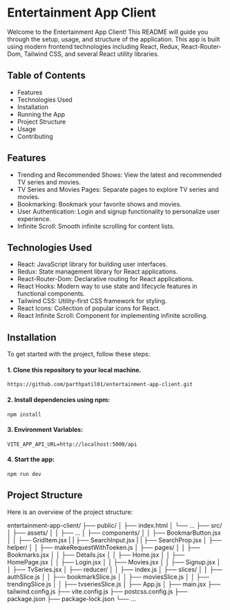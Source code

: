 # Entertainment App Client

Welcome to the Entertainment App Client! This README will guide you through the setup, usage, and structure of the application. This app is built using modern frontend technologies including React, Redux, React-Router-Dom, Tailwind CSS, and several React utility libraries.

## Table of Contents
* Features
* Technologies Used
* Installation
* Running the App
* Project Structure
* Usage
* Contributing

## Features
* Trending and Recommended Shows: View the latest and recommended TV series and movies.
* TV Series and Movies Pages: Separate pages to explore TV series and movies.
* Bookmarking: Bookmark your favorite shows and movies.
* User Authentication: Login and signup functionality to personalize user experience.
* Infinite Scroll: Smooth infinite scrolling for content lists.

## Technologies Used
* React: JavaScript library for building user interfaces.
* Redux: State management library for React applications.
* React-Router-Dom: Declarative routing for React applications.
* React Hooks: Modern way to use state and lifecycle features in functional components.
* Tailwind CSS: Utility-first CSS framework for styling.
* React Icons: Collection of popular icons for React.
* React Infinite Scroll: Component for implementing infinite scrolling.

## Installation
To get started with the project, follow these steps:

#### 1. Clone this repository to your local machine.
    https://github.com/parthpatil01/entertainment-app-client.git
#### 2. Install dependencies using npm: 
    npm install
#### 3. Environment Variables: 
    
    VITE_APP_API_URL=http://localhost:5000/api 
   
####  4. Start the app:
    npm run dev
    
## Project Structure
Here is an overview of the project structure:

entertainment-app-client/
├── public/
│   ├── index.html
│   └── ...
├── src/
│   ├── assets/
│   │   ├── ...
│   ├── components/
│   │   ├── BookmarButton.jsx
│   │   ├── GridItem.jsx
|   |   ├── SearchInput.jsx
|   |   ├── SearchProp.jsx
│   ├── helper/
│   │   ├── makeRequestWithToeken.js
│   ├── pages/
│   │   ├── Bookmarks.jsx
│   │   ├── Details.jsx
│   │   ├── Home.jsx
│   │   ├── HomePage.jsx
│   │   ├── Login.jsx
│   │   ├── Movies.jsx
│   │   ├── Signup.jsx
│   │   ├── TvSeries.jsx
│   ├── reducer/
│   │   ├── index.js
│   ├── slices/
│   │   ├── authSlice.js
│   │   ├── bookmarkSlice.js
│   │   ├── moviesSlice.js
│   │   ├── trendingSlice.js
│   │   ├── tvseriesSlice.js
│   ├── App.js
│   ├── main.jsx
├── tailwind.config.js
├── vite.config.js
├── postcss.config.js
├── package.json
├── package-lock.json
└── ...


